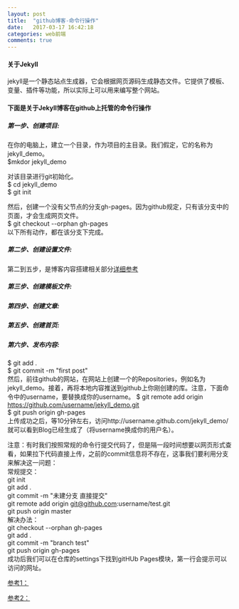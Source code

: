 ```yaml
---
layout: post
title:  "github博客-命令行操作"
date:   2017-03-17 16:42:18
categories: web前端
comments: true
---
```



#### 关于Jekyll
jekyll是一个静态站点生成器，它会根据网页源码生成静态文件。它提供了模板、变量、插件等功能，所以实际上可以用来编写整个网站。
#### 下面是关于Jekyll博客在github上托管的命令行操作
##### 第一步、创建项目:
在你的电脑上，建立一个目录，作为项目的主目录。我们假定，它的名称为jekyll_demo。<br>
$mkdor jekyll_demo
    
对该目录进行git初始化。<br>
$ cd jekyll_demo<br>
$ git init
    
然后，创建一个没有父节点的分支gh-pages。因为github规定，只有该分支中的页面，才会生成网页文件。<br>
$ git checkout --orphan gh-pages<br>
以下所有动作，都在该分支下完成。
##### 第二步、创建设置文件:
第二到五步，是博客内容搭建相关部分[详细参考](http://www.ruanyifeng.com/blog/2012/08/blogging_with_jekyll.html)
##### 第三步、创建模板文件:
##### 第四步、创建文章:
##### 第五步、创建首页:
##### 第六步、发布内容:
$ git add .<br>
$ git commit -m "first post"<br>
然后，前往github的网站，在网站上创建一个的Repositories，例如名为jekyll_demo。接着，再将本地内容推送到github上你刚创建的库。注意，下面命令中的username，要替换成你的username。
$ git remote add origin https://github.com/username/jekyll_demo.git<br>
$ git push origin gh-pages<br>
上传成功之后，等10分钟左右，访问http://username.github.com/jekyll_demo/就可以看到Blog已经生成了（将username换成你的用户名）。

注意：有时我们按照常规的命令行提交代码了，但是隔一段时间想要以网页形式查看，如果拉下代码直接上传，之前的commit信息将不存在，这事我们要利用分支来解决这一问题：<br>
常规提交：<br>
git init<br>
git add .<br>
git commit -m "未建分支 直接提交"<br>
git remote add origin git@github.com:username/test.git<br>
git push origin master<br>
解决办法：<br>
git checkout --orphan gh-pages<br>
git add .<br>
git commit -m "branch test"<br>
git push origin gh-pages<br>
成功后我们可以在仓库的settings下找到gitHUb Pages模块，第一行会提示可以访问的网址。

[参考1：](http://www.liaoxuefeng.com/)

[参考2：](http://www.ruanyifeng.com/blog/2012/08/blogging_with_jekyll.html)
    

